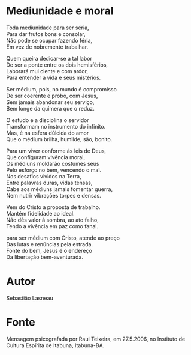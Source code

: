 # Mediunidade e moral

Toda mediunidade para ser séria,   
Para dar frutos bons e consolar,   
Não pode se ocupar fazendo féria,   
Em vez de nobremente trabalhar.   

Quem queira dedicar-se a tal labor   
De ser a ponte entre os dois hemisférios,   
Laborará mui ciente e com ardor,   
Para entender a vida e seus mistérios.   

Ser médium, pois, no mundo é compromisso   
De ser coerente e probo, com Jesus,   
Sem jamais abandonar seu serviço,   
Bem longe da quimera que o reduz.   

O estudo e a disciplina o servidor   
Transformam no instrumento do infinito.   
Mas, é na esfera dúlcida do amor   
Que o médium brilha, humilde, são, bonito.   

Para um viver conforme às leis de Deus,   
Que configuram vivência moral,   
Os médiuns moldarão costumes seus   
Pelo esforço no bem, vencendo o mal.   
Nos desafios vividos na Terra,   
Entre palavras duras, vidas tensas,   
Cabe aos médiuns jamais fomentar guerra,   
Nem nutrir vibrações torpes e densas.   

Vem do Cristo a proposta de trabalho.   
Mantém fidelidade ao ideal.   
Não dês valor à sombra, ao ato falho,   
Tendo a vivência em paz como fanal.   

para ser médium com Cristo, atende ao preço   
Das lutas e renúncias pela estrada.   
Fonte do bem, Jesus é o endereço   
Da libertação bem-aventurada.   

# Autor
Sebastião Lasneau

# Fonte
Mensagem psicografada por Raul Teixeira, em 27.5.2006, no Instituto de Cultura Espírita de Itabuna, Itabuna-BA.

